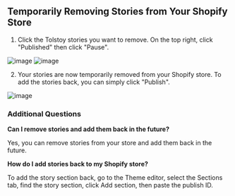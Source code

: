 ## Temporarily Removing Stories from Your Shopify Store

1. Click the Tolstoy stories you want to remove. On the top right, click "Published" then click "Pause".

![image](https://github.com/user-attachments/assets/5e97b359-fbf5-43de-a24d-6a0d5273da29)
![image](https://github.com/user-attachments/assets/f0633201-ccff-4c8d-aa5c-9465616b1a32)

2. Your stories are now temporarily removed from your Shopify store. To add the stories back, you can simply click "Publish".

![image](https://github.com/GoTolstoy/tolstoy-toly-kb/assets/159901631/a0d09044-09b6-4668-9046-b0d893c8938e)

### Additional Questions

**Can I remove stories and add them back in the future?**

Yes, you can remove stories from your store and add them back in the future.

**How do I add stories back to my Shopify store?**

To add the story section back, go to the Theme editor, select the Sections tab, find the story section, click Add section, then paste the publish ID.
